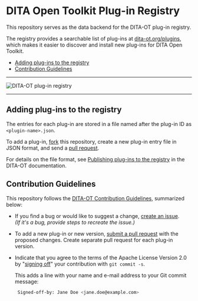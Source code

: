 # DITA Open Toolkit Plug-in Registry

This repository serves as the data backend for the DITA-OT plug-in registry.

The registry provides a searchable list of plug-ins at [dita-ot.org/plugins](https://www.dita-ot.org/plugins), which makes it easier to discover and install new plug-ins for DITA Open Toolkit.

<!-- MarkdownTOC levels="2" -->

- [Adding plug-ins to the registry](#adding-plug-ins-to-the-registry)
- [Contribution Guidelines](#contribution-guidelines)

<!-- /MarkdownTOC -->

---

![DITA-OT plug-in registry](https://user-images.githubusercontent.com/129995/48142257-bee91a00-e2ac-11e8-877e-827d2471fec6.png)

---

## Adding plug-ins to the registry

The entries for each plug-in are stored in a file named after the plug-in ID as `<plugin-name>.json`.

To add a plug-in, [fork][1] this repository, create a new plug-in entry file  in JSON format, and send a [pull request][2]. 

For details on the file format, see [Publishing plug-ins to the registry][3] in the DITA-OT documentation.

## Contribution Guidelines

This repository follows the [DITA-OT Contribution Guidelines][4], summarized below: 

- If you find a bug or would like to suggest a change, [create an issue][5].  
  _(If it's a bug, provide steps to recreate the issue.)_

- To add a new plug-in or new version, [submit a pull request][2] with the proposed changes. Create separate pull request for each plug-in version.

- Indicate that you agree to the terms of the Apache License Version 2.0 by "[signing off][6]" your contribution with `git commit -s`.

    This adds a line with your name and e-mail address to your Git commit message:

    ```bash
     Signed-off-by: Jane Doe <jane.doe@example.com>
    ```

[1]: https://help.github.com/articles/fork-a-repo/
[2]: https://help.github.com/articles/about-pull-requests/
[3]: https://www.dita-ot.org/dev/topics/plugins-registry.html#plugin-registry__publishing-to-registry 
[4]: https://github.com/dita-ot/dita-ot/blob/develop/.github/CONTRIBUTING.md
[5]: https://github.com/dita-ot/registry/issues/new
[6]: https://www.dita-ot.org/DCO

